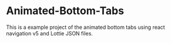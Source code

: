 # Animated-Bottom-Tabs
This is a example project of the animated bottom tabs using react navigation v5 and Lottie JSON files. 

